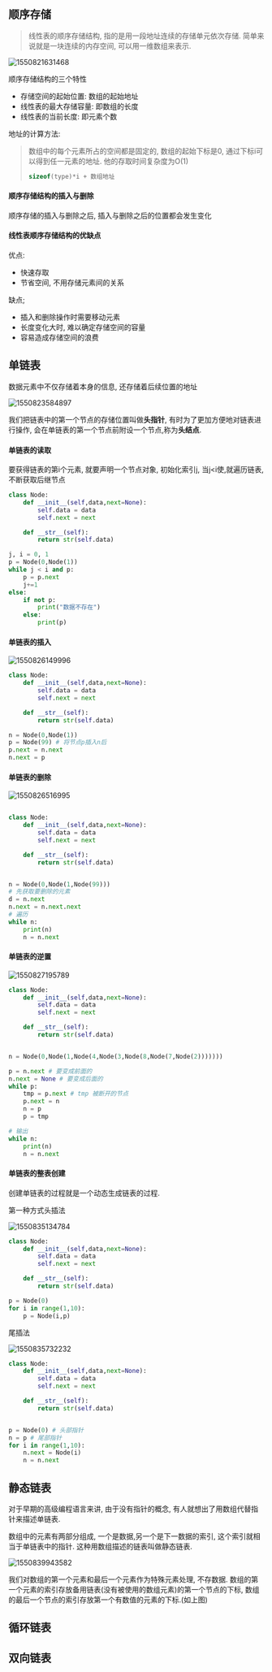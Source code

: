 ## 顺序存储

> 线性表的顺序存储结构, 指的是用一段地址连续的存储单元依次存储. 简单来说就是一块连续的内存空间, 可以用一维数组来表示.

![1550821631468](C:\Users\asus\AppData\Roaming\Typora\typora-user-images\1550821631468.png)

顺序存储结构的三个特性

- 存储空间的起始位置: 数组的起始地址
- 线性表的最大存储容量: 即数组的长度
- 线性表的当前长度: 即元素个数

地址的计算方法:

> 数组中的每个元素所占的空间都是固定的, 数组的起始下标是0, 通过下标i可以得到任一元素的地址. 他的存取时间复杂度为O(1)
>
> ```c
> sizeof(type)*i + 数组地址
> ```

#### 顺序存储结构的插入与删除

顺序存储的插入与删除之后, 插入与删除之后的位置都会发生变化

#### 线性表顺序存储结构的优缺点

优点:

- 快速存取
- 节省空间, 不用存储元素间的关系

缺点;

- 插入和删除操作时需要移动元素
- 长度变化大时, 难以确定存储空间的容量
- 容易造成存储空间的浪费

## 单链表

数据元素中不仅存储着本身的信息, 还存储着后续位置的地址

![1550823584897](C:\Users\asus\AppData\Roaming\Typora\typora-user-images\1550823584897.png)

我们把链表中的第一个节点的存储位置叫做**头指针**, 有时为了更加方便地对链表进行操作, 会在单链表的第一个节点前附设一个节点,称为**头结点**.

#### 单链表的读取

要获得链表的第i个元素, 就要声明一个节点对象, 初始化索引j, 当j<i使,就遍历链表, 不断获取后继节点

```python
class Node:
    def __init__(self,data,next=None):
        self.data = data
        self.next = next

    def __str__(self):
        return str(self.data)

j, i = 0, 1
p = Node(0,Node(1))
while j < i and p:
    p = p.next
    j+=1
else:
    if not p:
        print("数据不存在")
    else:
        print(p)
```

#### 单链表的插入

![1550826149996](C:\Users\asus\AppData\Roaming\Typora\typora-user-images\1550826149996.png)

```python
class Node:
    def __init__(self,data,next=None):
        self.data = data
        self.next = next

    def __str__(self):
        return str(self.data)

n = Node(0,Node(1))
p = Node(99) # 将节点p插入n后
p.next = n.next
n.next = p
```

#### 单链表的删除

![1550826516995](C:\Users\asus\AppData\Roaming\Typora\typora-user-images\1550826516995.png)

```python

class Node:
    def __init__(self,data,next=None):
        self.data = data
        self.next = next

    def __str__(self):
        return str(self.data)


n = Node(0,Node(1,Node(99)))
# 先获取要删除的元素
d = n.next
n.next = n.next.next
# 遍历
while n:
    print(n)
    n = n.next
```

#### 单链表的逆置

![1550827195789](C:\Users\asus\AppData\Roaming\Typora\typora-user-images\1550827195789.png)

```Python
class Node:
    def __init__(self,data,next=None):
        self.data = data
        self.next = next

    def __str__(self):
        return str(self.data)


n = Node(0,Node(1,Node(4,Node(3,Node(8,Node(7,Node(2)))))))

p = n.next # 要变成前面的
n.next = None # 要变成后面的
while p:
    tmp = p.next # tmp 被断开的节点
    p.next = n
    n = p
    p = tmp

# 输出
while n:
    print(n)
    n = n.next
```

#### 单链表的整表创建

创建单链表的过程就是一个动态生成链表的过程. 

第一种方式头插法

![1550835134784](C:\Users\asus\AppData\Roaming\Typora\typora-user-images\1550835134784.png)

```python
class Node:
    def __init__(self,data,next=None):
        self.data = data
        self.next = next

    def __str__(self):
        return str(self.data)

p = Node(0)
for i in range(1,10):
    p = Node(i,p)
```

尾插法

![1550835732232](C:\Users\asus\AppData\Roaming\Typora\typora-user-images\1550835732232.png)

```python
class Node:
    def __init__(self,data,next=None):
        self.data = data
        self.next = next

    def __str__(self):
        return str(self.data)


p = Node(0) # 头部指针
n = p # 尾部指针
for i in range(1,10):
    n.next = Node(i)
    n = n.next
```

## 静态链表

对于早期的高级编程语言来讲, 由于没有指针的概念, 有人就想出了用数组代替指针来描述单链表.

数组中的元素有两部分组成, 一个是数据,另一个是下一数据的索引, 这个索引就相当于单链表中的指针. 这种用数组描述的链表叫做静态链表.

![1550839943582](C:\Users\asus\AppData\Roaming\Typora\typora-user-images\1550839943582.png)

我们对数组的第一个元素和最后一个元素作为特殊元素处理, 不存数据. 数组的第一个元素的索引存放备用链表(没有被使用的数组元素)的第一个节点的下标, 数组的最后一个节点的索引存放第一个有数值的元素的下标.(如上图)

## 循环链表

## 双向链表

